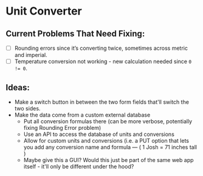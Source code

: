# Unit Converter

## Current Problems That Need Fixing:

- [ ] Rounding errors since it’s converting twice, sometimes across metric and imperial.
- [ ] Temperature conversion not working - new calculation needed since `0 != 0`.

## Ideas:

- Make a switch button in between the two form fields that'll switch the two sides.
- Make the data come from a custom external database
	- Put all conversion formulas there (can be more verbose, potentially fixing Rounding Error problem)
	- Use an API to access the database of units and conversions
	- Allow for custom units and conversions (i.e. a PUT option that lets you add any conversion name and formula — ( 1 Josh = 71 inches tall )
  - Maybe give this a GUI? Would this just be part of the same web app itself - it'll only be different under the hood?